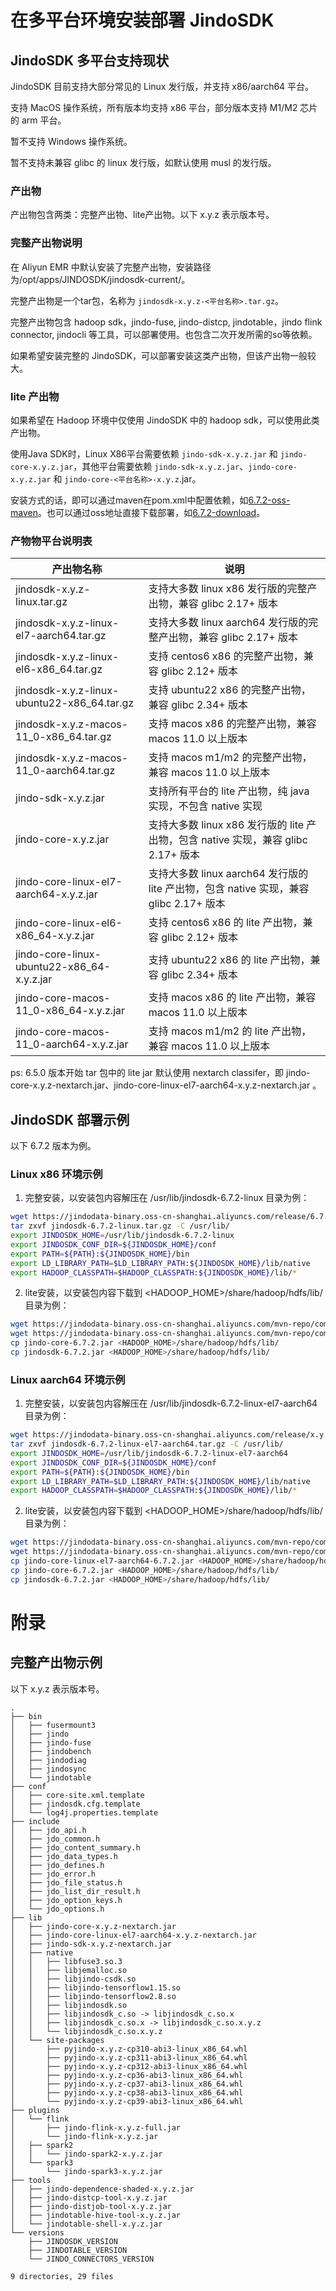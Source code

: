 # 在多平台环境安装部署 JindoSDK

## JindoSDK 多平台支持现状

JindoSDK 目前支持大部分常见的 Linux 发行版，并支持 x86/aarch64 平台。

支持 MacOS 操作系统，所有版本均支持 x86 平台，部分版本支持 M1/M2 芯片的 arm 平台。

暂不支持 Windows 操作系统。

暂不支持未兼容 glibc 的 linux 发行版，如默认使用 musl 的发行版。

### 产出物

产出物包含两类：完整产出物、lite产出物。以下 x.y.z 表示版本号。

### 完整产出物说明

在 Aliyun EMR 中默认安装了完整产出物，安装路径为/opt/apps/JINDOSDK/jindosdk-current/。

完整产出物是一个tar包，名称为 `jindosdk-x.y.z-<平台名称>.tar.gz`。

完整产出物包含 hadoop sdk，jindo-fuse, jindo-distcp, jindotable，jindo flink connector, jindocli 等工具，可以部署使用。也包含二次开发所需的so等依赖。

如果希望安装完整的 JindoSDK，可以部署安装这类产出物，但该产出物一般较大。

### lite 产出物

如果希望在 Hadoop 环境中仅使用 JindoSDK 中的 hadoop sdk，可以使用此类产出物。

使用Java SDK时，Linux X86平台需要依赖 `jindo-sdk-x.y.z.jar` 和 `jindo-core-x.y.z.jar`，其他平台需要依赖 `jindo-sdk-x.y.z.jar`、`jindo-core-x.y.z.jar` 和 `jindo-core-<平台名称>-x.y.z`.jar。

安装方式的话，即可以通过maven在pom.xml中配置依赖，如[6.7.2-oss-maven](oss-maven.md)。也可以通过oss地址直接下载部署，如[6.7.2-download](jindosdk_download.md)。

### 产物物平台说明表

|  产出物名称  |  说明  |
| --- | --- |
|  jindosdk-x.y.z-linux.tar.gz  |  支持大多数 linux x86 发行版的完整产出物，兼容 glibc 2.17+ 版本  |
|  jindosdk-x.y.z-linux-el7-aarch64.tar.gz  | 支持大多数 linux aarch64 发行版的完整产出物，兼容 glibc 2.17+ 版本  |
|  jindosdk-x.y.z-linux-el6-x86_64.tar.gz |  支持 centos6 x86 的完整产出物，兼容 glibc 2.12+ 版本  |
|  jindosdk-x.y.z-linux-ubuntu22-x86_64.tar.gz |  支持 ubuntu22 x86 的完整产出物，兼容 glibc 2.34+ 版本  |
|  jindosdk-x.y.z-macos-11_0-x86_64.tar.gz |  支持 macos x86 的完整产出物，兼容 macos 11.0 以上版本  |
|  jindosdk-x.y.z-macos-11_0-aarch64.tar.gz |  支持 macos m1/m2 的完整产出物，兼容 macos 11.0 以上版本  |
|  jindo-sdk-x.y.z.jar |  支持所有平台的 lite 产出物，纯 java 实现，不包含 native 实现  |
|  jindo-core-x.y.z.jar |  支持大多数 linux x86 发行版的 lite 产出物，包含 native 实现，兼容 glibc 2.17+ 版本  |
|  jindo-core-linux-el7-aarch64-x.y.z.jar |  支持大多数 linux aarch64 发行版的 lite 产出物，包含 native 实现，兼容 glibc 2.17+ 版本  |
|  jindo-core-linux-el6-x86_64-x.y.z.jar |  支持 centos6 x86 的 lite 产出物，兼容 glibc 2.12+ 版本  |
|  jindo-core-linux-ubuntu22-x86_64-x.y.z.jar |  支持 ubuntu22 x86 的 lite 产出物，兼容 glibc 2.34+ 版本  |
|  jindo-core-macos-11_0-x86_64-x.y.z.jar |  支持 macos x86 的 lite 产出物，兼容 macos 11.0 以上版本  |
|  jindo-core-macos-11_0-aarch64-x.y.z.jar |  支持 macos m1/m2 的 lite 产出物，兼容 macos 11.0 以上版本  |

ps: 6.5.0 版本开始 tar 包中的 lite jar 默认使用 nextarch classifer，即 jindo-core-x.y.z-nextarch.jar、jindo-core-linux-el7-aarch64-x.y.z-nextarch.jar 。

## JindoSDK 部署示例

以下 6.7.2 版本为例。

### Linux x86 环境示例

1. 完整安装，以安装包内容解压在 /usr/lib/jindosdk-6.7.2-linux 目录为例：

```bash
wget https://jindodata-binary.oss-cn-shanghai.aliyuncs.com/release/6.7.2/jindosdk-6.7.2-linux.tar.gz
tar zxvf jindosdk-6.7.2-linux.tar.gz -C /usr/lib/
export JINDOSDK_HOME=/usr/lib/jindosdk-6.7.2-linux
export JINDOSDK_CONF_DIR=${JINDOSDK_HOME}/conf
export PATH=${PATH}:${JINDOSDK_HOME}/bin
export LD_LIBRARY_PATH=$LD_LIBRARY_PATH:${JINDOSDK_HOME}/lib/native
export HADOOP_CLASSPATH=$HADOOP_CLASSPATH:${JINDOSDK_HOME}/lib/*
```

2. lite安装，以安装包内容下载到 <HADOOP_HOME>/share/hadoop/hdfs/lib/ 目录为例：

```bash
wget https://jindodata-binary.oss-cn-shanghai.aliyuncs.com/mvn-repo/com/aliyun/jindodata/jindo-sdk/6.7.2/jindo-sdk-6.7.2.jar
wget https://jindodata-binary.oss-cn-shanghai.aliyuncs.com/mvn-repo/com/aliyun/jindodata/jindo-core/6.7.2/jindo-core-6.7.2.jar
cp jindo-core-6.7.2.jar <HADOOP_HOME>/share/hadoop/hdfs/lib/
cp jindosdk-6.7.2.jar <HADOOP_HOME>/share/hadoop/hdfs/lib/
```

### Linux aarch64 环境示例

1. 完整安装，以安装包内容解压在 /usr/lib/jindosdk-6.7.2-linux-el7-aarch64 目录为例：

```bash
wget https://jindodata-binary.oss-cn-shanghai.aliyuncs.com/release/x.y.z/jindosdk-6.7.2-linux-el7-aarch64.tar.gz
tar zxvf jindosdk-6.7.2-linux-el7-aarch64.tar.gz -C /usr/lib/
export JINDOSDK_HOME=/usr/lib/jindosdk-6.7.2-linux-el7-aarch64
export JINDOSDK_CONF_DIR=${JINDOSDK_HOME}/conf
export PATH=${PATH}:${JINDOSDK_HOME}/bin
export LD_LIBRARY_PATH=$LD_LIBRARY_PATH:${JINDOSDK_HOME}/lib/native
export HADOOP_CLASSPATH=$HADOOP_CLASSPATH:${JINDOSDK_HOME}/lib/*
```

2. lite安装，以安装包内容下载到 <HADOOP_HOME>/share/hadoop/hdfs/lib/ 目录为例：

```bash
wget https://jindodata-binary.oss-cn-shanghai.aliyuncs.com/mvn-repo/com/aliyun/jindodata/jindo-sdk/6.7.2/jindo-sdk-6.7.2.jar
wget https://jindodata-binary.oss-cn-shanghai.aliyuncs.com/mvn-repo/com/aliyun/jindodata/jindo-core-linux-el7-aarch64/6.7.2/jindo-core-linux-el7-aarch64-6.7.2.jar
cp jindo-core-linux-el7-aarch64-6.7.2.jar <HADOOP_HOME>/share/hadoop/hdfs/lib/
cp jindo-core-6.7.2.jar <HADOOP_HOME>/share/hadoop/hdfs/lib/
cp jindosdk-6.7.2.jar <HADOOP_HOME>/share/hadoop/hdfs/lib/
```

# 附录
## 完整产出物示例
以下 x.y.z 表示版本号。
```
.
├── bin
│   ├── fusermount3
│   ├── jindo
│   ├── jindo-fuse
│   ├── jindobench
│   ├── jindodiag
│   ├── jindosync
│   └── jindotable
├── conf
│   ├── core-site.xml.template
│   ├── jindosdk.cfg.template
│   └── log4j.properties.template
├── include
│   ├── jdo_api.h
│   ├── jdo_common.h
│   ├── jdo_content_summary.h
│   ├── jdo_data_types.h
│   ├── jdo_defines.h
│   ├── jdo_error.h
│   ├── jdo_file_status.h
│   ├── jdo_list_dir_result.h
│   ├── jdo_option_keys.h
│   └── jdo_options.h
├── lib
│   ├── jindo-core-x.y.z-nextarch.jar
│   ├── jindo-core-linux-el7-aarch64-x.y.z-nextarch.jar
│   ├── jindo-sdk-x.y.z-nextarch.jar
│   ├── native
│   │   ├── libfuse3.so.3
│   │   ├── libjemalloc.so
│   │   ├── libjindo-csdk.so
│   │   ├── libjindo-tensorflow1.15.so
│   │   ├── libjindo-tensorflow2.8.so
│   │   ├── libjindosdk.so
│   │   ├── libjindosdk_c.so -> libjindosdk_c.so.x
│   │   ├── libjindosdk_c.so.x -> libjindosdk_c.so.x.y.z
│   │   └── libjindosdk_c.so.x.y.z
│   └── site-packages
│       ├── pyjindo-x.y.z-cp310-abi3-linux_x86_64.whl
│       ├── pyjindo-x.y.z-cp311-abi3-linux_x86_64.whl
│       ├── pyjindo-x.y.z-cp312-abi3-linux_x86_64.whl
│       ├── pyjindo-x.y.z-cp36-abi3-linux_x86_64.whl
│       ├── pyjindo-x.y.z-cp37-abi3-linux_x86_64.whl
│       ├── pyjindo-x.y.z-cp38-abi3-linux_x86_64.whl
│       └── pyjindo-x.y.z-cp39-abi3-linux_x86_64.whl
├── plugins
│   └── flink
│       ├── jindo-flink-x.y.z-full.jar
│       └── jindo-flink-x.y.z.jar
│   ├── spark2
│   │   └── jindo-spark2-x.y.z.jar
│   └── spark3
│       └── jindo-spark3-x.y.z.jar
├── tools
│   ├── jindo-dependence-shaded-x.y.z.jar
│   ├── jindo-distcp-tool-x.y.z.jar
│   ├── jindo-distjob-tool-x.y.z.jar
│   ├── jindotable-hive-tool-x.y.z.jar
│   └── jindotable-shell-x.y.z.jar
└── versions
    ├── JINDOSDK_VERSION
    ├── JINDOTABLE_VERSION
    └── JINDO_CONNECTORS_VERSION

9 directories, 29 files
```